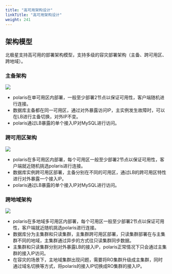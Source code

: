 ```yaml
---
title: "高可用架构设计"
linkTitle: "高可用架构设计"
weight: 241
---
```



## 架构模型

北极星支持高可用的部署架构模型，支持多级的容灾部署架构（主备、跨可用区、跨地域）。

### 主备架构

![](../图片/高可用架构设计/单可用区设计.png)

- polaris在单可用区内部署，一般至少部署2节点以保证可用性，客户端随机进行连接。
- 数据库主备都在同一可用区，通过对外暴露访问IP，主实例发生故障时，可以在LB进行主备切换，对外IP不变。
- polaris通过LB暴露的单个接入IP对MySQL进行访问。

### 跨可用区架构

![](../图片/高可用架构设计/跨可用区设计.png)

- polaris在多可用区内部署，每个可用区一般至少部署2节点以保证可用性，客户端就近随机挑选polaris进行连接。
- 数据库实例跨可用区部署，主备分别在不同的可用区，通过LB的跨可用区特性进行对外暴露一个接入IP。
- polaris通过LB暴露的单个接入IP对MySQL进行访问。

### 跨地域架构

![](../图片/高可用架构设计/跨地域设计.png)

- polaris在多地域多可用区内部署，每个可用区一般至少部署2节点以保证可用性，客户端就近随机挑选polaris进行连接。
- 数据库分为主集群和只读集群，主集群跨可用区部署，只读集群部署在与主集群不同的地域，主集群通过异步的方式往只读集群同步数据。
- 主集群和只读集群分别对外暴露LB的接入IP，polaris正常情况下只会通过主集群的接入IP访问。
- 在容灾的场景下，主地域集群出现问题，需要将RO集群升级成主集群，同时通过域名切换等方式，将polaris的接入IP切换成RO集群的接入IP。